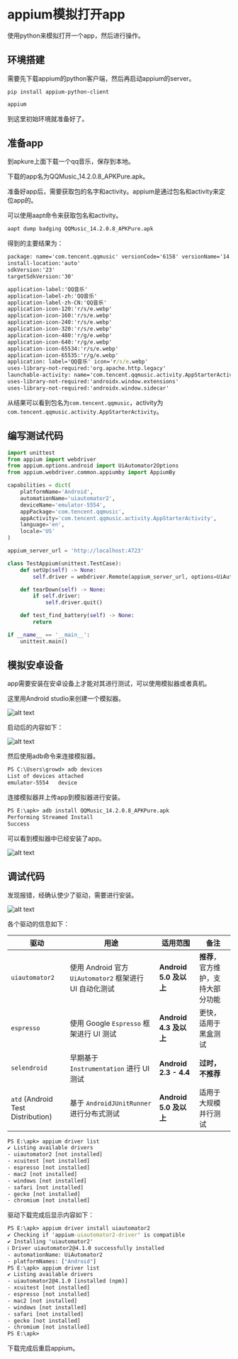 # appium模拟打开app

使用python来模拟打开一个app，然后进行操作。

## 环境搭建

需要先下载appium的python客户端，然后再启动appium的server。

```shell
pip install appium-python-client
```

```cmd
appium
```

到这里初始环境就准备好了。

## 准备app

到apkure上面下载一个qq音乐，保存到本地。

下载的app名为QQMusic_14.2.0.8_APKPure.apk。

准备好app后，需要获取包的名字和activity。appium是通过包名和activity来定位app的。

可以使用aapt命令来获取包名和activity。

```cmd
aapt dump badging QQMusic_14.2.0.8_APKPure.apk
```

得到的主要结果为：

```cmd
package: name='com.tencent.qqmusic' versionCode='6158' versionName='14.2.0.8' platformBuildVersionName='12' platformBuildVersionCode='32' compileSdkVersion='32' compileSdkVersionCodename='12'
install-location:'auto'
sdkVersion:'23'
targetSdkVersion:'30'

application-label:'QQ音乐'
application-label-zh:'QQ音乐'
application-label-zh-CN:'QQ音乐'
application-icon-120:'r/s/e.webp'
application-icon-160:'r/s/e.webp'
application-icon-240:'r/s/e.webp'
application-icon-320:'r/s/e.webp'
application-icon-480:'r/g/e.webp'
application-icon-640:'r/g/e.webp'
application-icon-65534:'r/s/e.webp'
application-icon-65535:'r/g/e.webp'
application: label='QQ音乐' icon='r/s/e.webp'
uses-library-not-required:'org.apache.http.legacy'
launchable-activity: name='com.tencent.qqmusic.activity.AppStarterActivity'  label='' icon=''
uses-library-not-required:'androidx.window.extensions'
uses-library-not-required:'androidx.window.sidecar'
```

从结果可以看到包名为`com.tencent.qqmusic`，activity为`com.tencent.qqmusic.activity.AppStarterActivity`。

## 编写测试代码

```python
import unittest
from appium import webdriver
from appium.options.android import UiAutomator2Options
from appium.webdriver.common.appiumby import AppiumBy

capabilities = dict(
    platformName='Android',
    automationName='uiautomator2',
    deviceName='emulator-5554',
    appPackage='com.tencent.qqmusic',
    appActivity='com.tencent.qqmusic.activity.AppStarterActivity',
    language='en',
    locale='US'
)

appium_server_url = 'http://localhost:4723'

class TestAppium(unittest.TestCase):
    def setUp(self) -> None:
        self.driver = webdriver.Remote(appium_server_url, options=UiAutomator2Options().load_capabilities(capabilities))

    def tearDown(self) -> None:
        if self.driver:
            self.driver.quit()

    def test_find_battery(self) -> None:
        return

if __name__ == '__main__':
    unittest.main()
```

## 模拟安卓设备

app需要安装在安卓设备上才能对其进行测试，可以使用模拟器或者真机。

这里用Android studio来创建一个模拟器。

![alt text](image.png)

启动后的内容如下：

![alt text](image-1.png)

然后使用adb命令来连接模拟器。

```cmd 
PS C:\Users\growd> adb devices
List of devices attached
emulator-5554   device
```

连接模拟器并上传app到模拟器进行安装。

```cmd
PS E:\apk> adb install QQMusic_14.2.0.8_APKPure.apk
Performing Streamed Install
Success
```

可以看到模拟器中已经安装了app。

![alt text](image-2.png)

## 调试代码

发现报错，经确认使少了驱动，需要进行安装。

![alt text](image-3.png)

各个驱动的信息如下：

<table data-start="137" data-end="580"><thead data-start="137" data-end="160"><tr data-start="137" data-end="160"><th data-start="137" data-end="142">驱动</th><th data-start="142" data-end="147">用途</th><th data-start="147" data-end="154">适用范围</th><th data-start="154" data-end="160">备注</th></tr></thead><tbody data-start="194" data-end="580"><tr data-start="194" data-end="301"><td><code data-start="196" data-end="210">uiautomator2</code></td><td>使用 Android 官方 <code data-start="227" data-end="241">UiAutomator2</code> 框架进行 UI 自动化测试</td><td><strong data-start="258" data-end="277">Android 5.0 及以上</strong></td><td><strong data-start="280" data-end="286">推荐</strong>，官方维护，支持大部分功能</td></tr><tr data-start="302" data-end="385"><td><code data-start="304" data-end="314">espresso</code></td><td>使用 Google <code data-start="327" data-end="337">Espresso</code> 框架进行 UI 测试</td><td><strong data-start="351" data-end="370">Android 4.3 及以上</strong></td><td>更快，适用于黑盒测试</td></tr><tr data-start="386" data-end="473"><td><code data-start="388" data-end="400">selendroid</code></td><td>早期基于 <code data-start="408" data-end="425">Instrumentation</code> 进行 UI 测试</td><td><strong data-start="437" data-end="458">Android 2.3 - 4.4</strong></td><td><strong data-start="461" data-end="471">过时，不推荐</strong></td></tr><tr data-start="474" data-end="580"><td><code data-start="476" data-end="481">atd</code> (Android Test Distribution)</td><td>基于 <code data-start="515" data-end="535">AndroidJUnitRunner</code> 进行分布式测试</td><td><strong data-start="546" data-end="565">Android 5.0 及以上</strong></td><td>适用于大规模并行测试</td></tr></tbody></table>

```cmd
PS E:\apk> appium driver list
✔ Listing available drivers
- uiautomator2 [not installed]
- xcuitest [not installed]
- espresso [not installed]
- mac2 [not installed]
- windows [not installed]
- safari [not installed]
- gecko [not installed]
- chromium [not installed]
```

驱动下载完成后显示内容如下：

```cmd
PS E:\apk> appium driver install uiautomator2
✔ Checking if 'appium-uiautomator2-driver' is compatible
✔ Installing 'uiautomator2'
ℹ Driver uiautomator2@4.1.0 successfully installed
- automationName: UiAutomator2
- platformNames: ["Android"]
PS E:\apk> appium driver list
✔ Listing available drivers
- uiautomator2@4.1.0 [installed (npm)]
- xcuitest [not installed]
- espresso [not installed]
- mac2 [not installed]
- windows [not installed]
- safari [not installed]
- gecko [not installed]
- chromium [not installed]
PS E:\apk>
```

下载完成后重启appium。